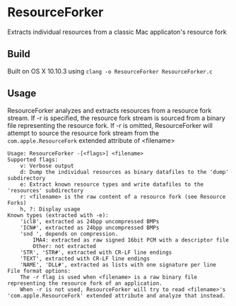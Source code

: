 # ResourceForker
Extracts individual resources from a classic Mac applicaton's resource fork

## Build
Built on OS X 10.10.3 using `clang -o ResourceForker ResourceForker.c`

## Usage
ResourceForker analyzes and extracts resources from a resource fork stream. If -r is specified, the resource fork stream is sourced from a binary file representing the resource fork. If -r is omitted, ResourceForker will attempt to source the resource fork stream from the `com.apple.ResourceFork` extended attribute of \<filename\>

```
Usage: ResourceForker -[<flags>] <filename>
Supported flags:
	v: Verbose output
	d: Dump the individual resources as binary datafiles to the 'dump' subdirectory
	e: Extract known resource types and write datafiles to the 'resources' subdirectory
	r: <filename> is the raw content of a resource fork (see Resource Forks)
	h, ?: Display usage
Known types (extracted with -e):
	'icl8', extracted as 24bpp uncompressed BMPs
	'ICN#', extracted as 24bpp uncompressed BMPs
	'snd ', depends on compression.
		IMA4: extracted as raw signed 16bit PCM with a descriptor file
		Other: not extracted
	'STR', 'STR#', extracted with CR-LF line endings
	'TEXT', extracted with CR-LF line endings
	'NAME', 'DLL#', extracted as lists with one signature per line
File format options:
	The -r flag is used when <filename> is a raw binary file representing the resource fork of an application.
	When -r is not used, ResourceForker will try to read <filename>'s 'com.apple.ResourceFork' extended attribute and analyze that instead.
```
